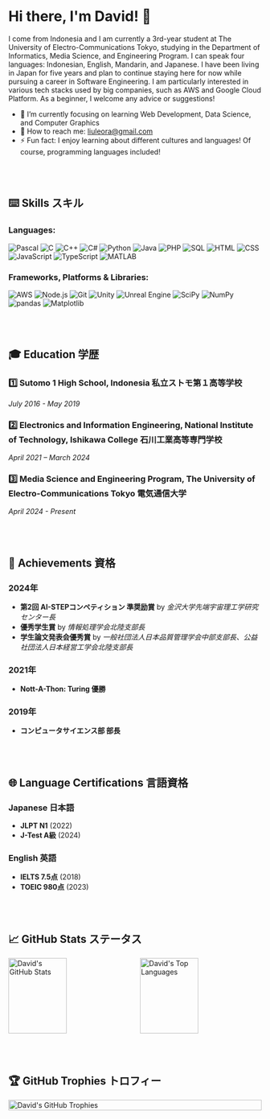 # Hi there, I'm David! 🫡

I come from Indonesia and I am currently a 3rd-year student at The University of Electro-Communications Tokyo, studying in the Department of Informatics, Media Science, and Engineering Program. I can speak four languages: Indonesian, English, Mandarin, and Japanese. I have been living in Japan for five years and plan to continue staying here for now while pursuing a career in Software Engineering. I am particularly interested in various tech stacks used by big companies, such as AWS and Google Cloud Platform. As a beginner, I welcome any advice or suggestions!

- 🌱 I’m currently focusing on learning Web Development, Data Science, and Computer Graphics
- 📱 How to reach me: liuleora@gmail.com
- ⚡ Fun fact: I enjoy learning about different cultures and languages! Of course, programming languages included!

<br><br>

## ⌨️ Skills スキル

### Languages:
![Pascal](https://img.shields.io/badge/Pascal-%2338B2AC.svg?style=for-the-badge&logo=Pascal&logoColor=white)
![C](https://img.shields.io/badge/C-%2300599C.svg?style=for-the-badge&logo=c&logoColor=white)
![C++](https://img.shields.io/badge/C++-%2300599C.svg?style=for-the-badge&logo=c%2B%2B&logoColor=white)
![C#](https://img.shields.io/badge/C%23-%23239120.svg?style=for-the-badge&logo=c-sharp&logoColor=white)
![Python](https://img.shields.io/badge/Python-%233776AB.svg?style=for-the-badge&logo=python&logoColor=white)
![Java](https://img.shields.io/badge/Java-%23ED8B00.svg?style=for-the-badge&logo=java&logoColor=white)
![PHP](https://img.shields.io/badge/PHP-777BB4.svg?style=for-the-badge&logo=php&logoColor=white)
![SQL](https://img.shields.io/badge/SQL-4479A1.svg?style=for-the-badge&logo=sql&logoColor=white)
![HTML](https://img.shields.io/badge/HTML5-%23E34F26.svg?style=for-the-badge&logo=html5&logoColor=white)
![CSS](https://img.shields.io/badge/CSS3-%231572B6.svg?style=for-the-badge&logo=css3&logoColor=white)
![JavaScript](https://img.shields.io/badge/JavaScript-%23F7DF1E.svg?style=for-the-badge&logo=javascript&logoColor=black)
![TypeScript](https://img.shields.io/badge/TypeScript-%23007ACC.svg?style=for-the-badge&logo=typescript&logoColor=white)
![MATLAB](https://img.shields.io/badge/MATLAB-%23FF9100.svg?style=for-the-badge&logo=mathworks&logoColor=white)

### Frameworks, Platforms & Libraries:
![AWS](https://img.shields.io/badge/AWS-%23232F3E.svg?style=for-the-badge&logo=amazon-aws&logoColor=white)
![Node.js](https://img.shields.io/badge/Node.js-%23339933.svg?style=for-the-badge&logo=nodedotjs&logoColor=white)
![Git](https://img.shields.io/badge/Git-%23F05033.svg?style=for-the-badge&logo=git&logoColor=white)
![Unity](https://img.shields.io/badge/Unity-%23000000.svg?style=for-the-badge&logo=unity&logoColor=white)
![Unreal Engine](https://img.shields.io/badge/Unreal_Engine-%23313131.svg?style=for-the-badge&logo=unreal-engine&logoColor=white)
![SciPy](https://img.shields.io/badge/SciPy-8CAAE6.svg?style=for-the-badge&logo=scipy&logoColor=white)
![NumPy](https://img.shields.io/badge/NumPy-013243.svg?style=for-the-badge&logo=numpy&logoColor=white)
![pandas](https://img.shields.io/badge/pandas-150458.svg?style=for-the-badge&logo=pandas&logoColor=white)
![Matplotlib](https://img.shields.io/badge/Matplotlib-333333.svg?style=for-the-badge&logo=matplotlib&logoColor=white)

<br><br>

## 🎓 Education 学歴

### 1️⃣  Sutomo 1 High School, Indonesia 私立ストモ第１高等学校
   *July 2016 - May 2019*

### 2️⃣  Electronics and Information Engineering, National Institute of Technology, Ishikawa College 石川工業高等専門学校
   *April 2021 – March 2024*

### 3️⃣  Media Science and Engineering Program, The University of Electro-Communications Tokyo 電気通信大学
   *April 2024 - Present*

<br><br>

## 🌟 Achievements 資格

### 2024年
- **第2回 AI-STEPコンペティション 準奨励賞** by *金沢大学先端宇宙理工学研究センター長*
- **優秀学生賞** by *情報処理学会北陸支部長*
- **学生論文発表会優秀賞** by *一般社団法人日本品質管理学会中部支部長、公益社団法人日本経営工学会北陸支部長*

### 2021年
- **Nott-A-Thon: Turing 優勝**

### 2019年
- **コンピュータサイエンス部 部長**

<br><br>

## 🌐 Language Certifications 言語資格
### Japanese 日本語
- **JLPT N1** (2022)
- **J-Test A級** (2024)

### English 英語
- **IELTS 7.5点** (2018)
- **TOEIC 980点** (2023)

<br><br>

## 📈 GitHub Stats ステータス
<div style="display: flex; justify-content: space-between;">
  <img src="https://github-readme-stats.vercel.app/api?username=davidleora&show_icons=true&theme=radical" alt="David's GitHub Stats" style="width: 48%; height: 150px;">
  <img src="https://github-readme-stats.vercel.app/api/top-langs/?username=davidleora&layout=compact&theme=radical" alt="David's Top Languages" style="width: 48%; height: 150px;">
</div>

<br><br>

## 🏆 GitHub Trophies トロフィー
<div style="display: flex; justify-content: center; align-items: center;">
  <img src="https://github-profile-trophy.vercel.app/?username=davidleora&theme=radical&column=6&margin-w=15&margin-h=15" alt="David's GitHub Trophies" style="width: 100%;">
</div>
